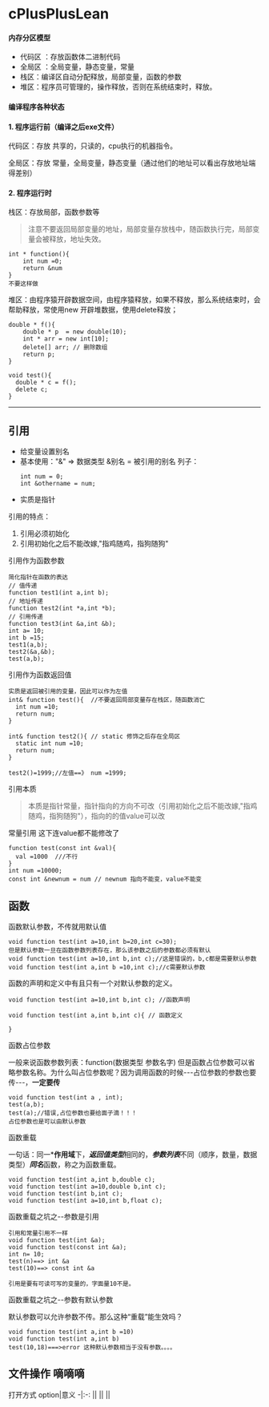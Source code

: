 # cPlusPlusLean


#### 内存分区模型
- 代码区 ：存放函数体二进制代码
- 全局区 ：全局变量，静态变量，常量
- 栈区：编译区自动分配释放，局部变量，函数的参数
- 堆区：程序员可管理的，操作释放，否则在系统结束时，释放。

#### 编译程序各种状态
#### 1. 程序运行前（编译之后exe文件）
代码区：存放 共享的，只读的，cpu执行的机器指令。

全局区：存放 常量，全局变量，静态变量（通过他们的地址可以看出存放地址端得差别）

#### 2. 程序运行时

栈区：存放局部，函数参数等
> 注意不要返回局部变量的地址，局部变量存放栈中，随函数执行完，局部变量会被释放，地址失效。
```
int * function(){
    int num =0;
    return &num
}
不要这样做
```

堆区：由程序猿开辟数据空间，由程序猿释放，如果不释放，那么系统结束时，会帮助释放，常使用new 开辟堆数据，使用delete释放；
```
double * f(){
    double * p  = new double(10);
    int * arr = new int[10];
    delete[] arr; // 删除数组
    return p;
}

void test(){
  double * c = f();
  delete c;
}
``` 

------------

## 引用

- 给变量设置别名
- 基本使用："&" => 数据类型 &别名 = 被引用的别名 列子：
  ```
  int num = 0; 
  int &othername = num;
  ``` 
- 实质是指针

引用的特点：

1. 引用必须初始化
2. 引用初始化之后不能改嫁,"指鸡随鸡，指狗随狗"

引用作为函数参数
```
简化指针在函数的表达
// 值传递
function test1(int a,int b);
// 地址传递
function test2(int *a,int *b);
// 引用传递
function test3(int &a,int &b);
int a= 10;
int b =15;
test1(a,b);
test2(&a,&b);
test(a,b);
```

引用作为函数返回值
```
实质是返回被引用的变量，因此可以作为左值
int& function test(){  //不要返回局部变量存在栈区，随函数消亡
  int num =10;
  return num;
}

int& function test2(){ // static 修饰之后存在全局区
  static int num =10;
  return num;
}

test2()=1999;//左值==》 num =1999;
```

引用本质
> 本质是指针常量，指针指向的方向不可改（引用初始化之后不能改嫁,"指鸡随鸡，指狗随狗"），指向的的值value可以改

常量引用
这下连value都不能修改了
```
function test(const int &val){
  val =1000  ///不行
}  
int num =10000;
const int &newnum = num // newnum 指向不能变，value不能变
```

## 函数

函数默认参数，不传就用默认值
```
void function test(int a=10,int b=20,int c=30); 
但是默认参数一旦在函数参数列表存在，那么该参数之后的参数都必须有默认
void function test(int a=10,int b,int c);//这是错误的，b,c都是需要默认参数
void function test(int a,int b =10,int c);//c需要默认参数
```
函数的声明和定义中有且只有一个对默认参数的定义。
```
void function test(int a=10,int b,int c); //函数声明

void function test(int a,int b,int c){ // 函数定义

}
```
函数占位参数
 
一般来说函数参数列表：function(数据类型 参数名字)
但是函数占位参数可以省略参数名称。为什么叫占位参数呢？因为调用函数的时候---占位参数的参数也要传---，**一定要传**
```
void function test(int a , int);
test(a,b);
test(a);//错误,占位参数也要给面子滴！！！
占位参数也是可以由默认参数
``` 
函数重载

一句话：同一***作用域**下，***返回值类型***相同的，***参数列表***不同（顺序，数量，数据类型）***同名***函数，称之为函数重载。
```
void function test(int a,int b,double c);
void function test(int a=10,double b,int c);
void function test(int b,int c);
void function test(int a=10,int b,float c);
```
函数重载之坑之--参数是引用
```
引用和常量引用不一样
void function test(int &a);
void function test(const int &a);
int n= 10;
test(n)==> int &a 
test(10)==> const int &a

引用是要有可读可写的变量的，字面量10不是。
```

函数重载之坑之--参数有默认参数

默认参数可以允许参数不传。那么这种“重载”能生效吗？
```
void function test(int a,int b =10)
void function test(int a,int b)
test(10,18)===>error 这种默认参数相当于没有参数。。。。
```

## 文件操作 嘀嘀嘀




打开方式
option|意义
-|:-:
||
||
|| 